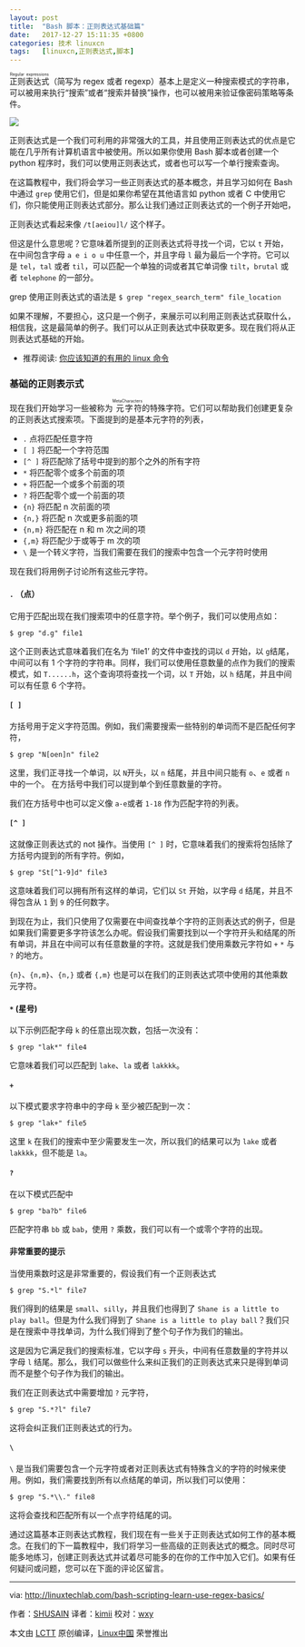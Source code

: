 ```yaml
---
layout: post
title:	"Bash 脚本：正则表达式基础篇"
date:	2017-12-27 15:11:35 +0800 
categories:	技术 linuxcn 
tags:	[linuxcn,正则表达式,脚本]
---
```



<ruby> 正则表达式 <rt>  Regular expressions </rt></ruby>（简写为 regex 或者 regexp）基本上是定义一种搜索模式的字符串，可以被用来执行“搜索”或者“搜索并替换”操作，也可以被用来验证像密码策略等条件。


![](/Asserts/Images//attachment/album/201712/27/151130vskd72f2yzdvskuz.jpg)


正则表达式是一个我们可利用的非常强大的工具，并且使用正则表达式的优点是它能在几乎所有计算机语言中被使用。所以如果你使用 Bash 脚本或者创建一个 python 程序时，我们可以使用正则表达式，或者也可以写一个单行搜索查询。


在这篇教程中，我们将会学习一些正则表达式的基本概念，并且学习如何在 Bash 中通过 `grep` 使用它们，但是如果你希望在其他语言如 python 或者 C 中使用它们，你只能使用正则表达式部分。那么让我们通过正则表达式的一个例子开始吧，


正则表达式看起来像 `/t[aeiou]l/` 这个样子。


但这是什么意思呢？它意味着所提到的正则表达式将寻找一个词，它以 `t` 开始，在中间包含字母 `a e i o u` 中任意一个，并且字母 `l` 最为最后一个字符。它可以是 `tel`，`tal` 或者 `til`，可以匹配一个单独的词或者其它单词像 `tilt`，`brutal` 或者 `telephone` 的一部分。


grep 使用正则表达式的语法是 `$ grep "regex_search_term" file_location`


如果不理解，不要担心，这只是一个例子，来展示可以利用正则表达式获取什么，相信我，这是最简单的例子。我们可以从正则表达式中获取更多。现在我们将从正则表达式基础的开始。


* 推荐阅读: [你应该知道的有用的 linux 命令](http://linuxtechlab.com/useful-linux-commands-you-should-know/)


### 基础的正则表示式


现在我们开始学习一些被称为<ruby> 元字符 <rt>  MetaCharacters </rt></ruby>的特殊字符。它们可以帮助我们创建更复杂的正则表达式搜索项。下面提到的是基本元字符的列表，


* `.` 点将匹配任意字符
* `[ ]` 将匹配一个字符范围
* `[^ ]` 将匹配除了括号中提到的那个之外的所有字符
* `*` 将匹配零个或多个前面的项
* `+` 将匹配一个或多个前面的项
* `?` 将匹配零个或一个前面的项
* `{n}` 将匹配 n 次前面的项
* `{n,}` 将匹配 n 次或更多前面的项
* `{n,m}` 将匹配在 n 和 m 次之间的项
* `{,m}` 将匹配少于或等于 m 次的项
* `\` 是一个转义字符，当我们需要在我们的搜索中包含一个元字符时使用


现在我们将用例子讨论所有这些元字符。


#### `.` （点）


它用于匹配出现在我们搜索项中的任意字符。举个例子，我们可以使用点如：



```
$ grep "d.g" file1

```

这个正则表达式意味着我们在名为 ‘file1’ 的文件中查找的词以 `d` 开始，以 `g`结尾，中间可以有 1 个字符的字符串。同样，我们可以使用任意数量的点作为我们的搜索模式，如 `T......h`，这个查询项将查找一个词，以 `T` 开始，以 `h` 结尾，并且中间可以有任意 6 个字符。


#### `[ ]`


方括号用于定义字符范围。例如，我们需要搜索一些特别的单词而不是匹配任何字符，



```
$ grep "N[oen]n" file2

```

这里，我们正寻找一个单词，以 `N`开头，以 `n` 结尾，并且中间只能有 `o`、`e` 或者 `n` 中的一个。 在方括号中我们可以提到单个到任意数量的字符。


我们在方括号中也可以定义像 `a-e`或者 `1-18` 作为匹配字符的列表。


#### `[^ ]`


这就像正则表达式的 not 操作。当使用 `[^ ]` 时，它意味着我们的搜索将包括除了方括号内提到的所有字符。例如，



```
$ grep "St[^1-9]d" file3

```

这意味着我们可以拥有所有这样的单词，它们以 `St` 开始，以字母 `d` 结尾，并且不得包含从 `1` 到 `9` 的任何数字。


到现在为止，我们只使用了仅需要在中间查找单个字符的正则表达式的例子，但是如果我们需要更多字符该怎么办呢。假设我们需要找到以一个字符开头和结尾的所有单词，并且在中间可以有任意数量的字符。这就是我们使用乘数元字符如 `+` `*` 与 `?` 的地方。


`{n}`、`{n,m}`、`{n,}` 或者 `{,m}` 也是可以在我们的正则表达式项中使用的其他乘数元字符。


#### `*` (星号)


以下示例匹配字母 `k` 的任意出现次数，包括一次没有：



```
$ grep "lak*" file4

```

它意味着我们可以匹配到 `lake`、`la` 或者 `lakkkk`。


#### `+`


以下模式要求字符串中的字母 `k` 至少被匹配到一次：



```
$ grep "lak+" file5

```

这里 `k` 在我们的搜索中至少需要发生一次，所以我们的结果可以为 `lake` 或者 `lakkkk`，但不能是 `la`。


#### `?`


在以下模式匹配中



```
$ grep "ba?b" file6

```

匹配字符串 `bb` 或 `bab`，使用 `?` 乘数，我们可以有一个或零个字符的出现。


#### 非常重要的提示


当使用乘数时这是非常重要的，假设我们有一个正则表达式



```
$ grep "S.*l" file7

```

我们得到的结果是 `small`、`silly`，并且我们也得到了 `Shane is a little to play ball`。但是为什么我们得到了 `Shane is a little to play ball`？我们只是在搜索中寻找单词，为什么我们得到了整个句子作为我们的输出。


这是因为它满足我们的搜索标准，它以字母 `s` 开头，中间有任意数量的字符并以字母 `l` 结尾。那么，我们可以做些什么来纠正我们的正则表达式来只是得到单词而不是整个句子作为我们的输出。


我们在正则表达式中需要增加 `?` 元字符，



```
$ grep "S.*?l" file7

```

这将会纠正我们正则表达式的行为。


#### `\`


`\` 是当我们需要包含一个元字符或者对正则表达式有特殊含义的字符的时候来使用。例如，我们需要找到所有以点结尾的单词，所以我们可以使用：



```
$ grep "S.*\\." file8

```

这将会查找和匹配所有以一个点字符结尾的词。


通过这篇基本正则表达式教程，我们现在有一些关于正则表达式如何工作的基本概念。在我们的下一篇教程中，我们将学习一些高级的正则表达式的概念。同时尽可能多地练习，创建正则表达式并试着尽可能多的在你的工作中加入它们。如果有任何疑问或问题，您可以在下面的评论区留言。




---


via: <http://linuxtechlab.com/bash-scripting-learn-use-regex-basics/>


作者：[SHUSAIN](http://linuxtechlab.com/author/shsuain/) 译者：[kimii](https://github.com/kimii) 校对：[wxy](https://github.com/wxy)


本文由 [LCTT](https://github.com/LCTT/TranslateProject) 原创编译，[Linux中国](https://linux.cn/) 荣誉推出
